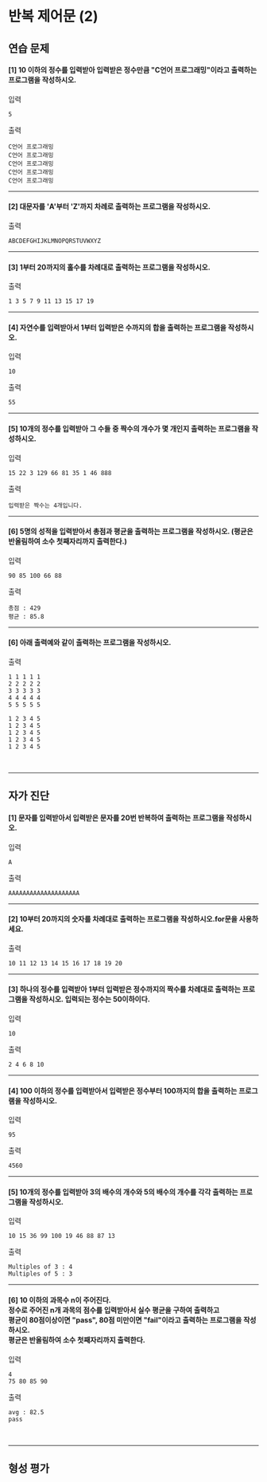 # 반복 제어문 (2)

## 연습 문제

#### [1] 10 이하의 정수를 입력받아 입력받은 정수만큼 "C언어 프로그래밍"이라고 출력하는 프로그램을 작성하시오.
입력
```
5
```
출력
```
C언어 프로그래밍
C언어 프로그래밍
C언어 프로그래밍
C언어 프로그래밍
C언어 프로그래밍
```
---
#### [2] 대문자를 'A'부터 'Z'까지 차례로 출력하는 프로그램을 작성하시오.
출력
```
ABCDEFGHIJKLMNOPQRSTUVWXYZ
```
---
#### [3] 1부터 20까지의 홀수를 차례대로 출력하는 프로그램을 작성하시오.
출력
```
1 3 5 7 9 11 13 15 17 19
```
---
#### [4] 자연수를 입력받아서 1부터 입력받은 수까지의 합을 출력하는 프로그램을 작성하시오.
입력
```
10
```
출력
```
55
```
---
#### [5] 10개의 정수를 입력받아 그 수들 중 짝수의 개수가 몇 개인지 출력하는 프로그램을 작성하시오.
입력
```
15 22 3 129 66 81 35 1 46 888
```
출력
```
입력받은 짝수는 4개입니다.
```
---
#### [6] 5명의 성적을 입력받아서 총점과 평균을 출력하는 프로그램을 작성하시오. (평균은 반올림하여 소수 첫째자리까지 출력한다.)
입력
```
90 85 100 66 88
```
출력
```
총점 : 429
평균 : 85.8
```
---
#### [6] 아래 출력예와 같이 출력하는 프로그램을 작성하시오.
출력
```
1 1 1 1 1
2 2 2 2 2
3 3 3 3 3
4 4 4 4 4
5 5 5 5 5

1 2 3 4 5
1 2 3 4 5
1 2 3 4 5
1 2 3 4 5
1 2 3 4 5
```

<br>

---
## 자가 진단

#### [1] 문자를 입력받아서 입력받은 문자를 20번 반복하여 출력하는 프로그램을 작성하시오.
입력
```
A
```
출력
```
AAAAAAAAAAAAAAAAAAAA
```
---
#### [2] 10부터 20까지의 숫자를 차례대로 출력하는 프로그램을 작성하시오.for문을 사용하세요.
출력
```
10 11 12 13 14 15 16 17 18 19 20
```
---
#### [3] 하나의 정수를 입력받아 1부터 입력받은 정수까지의 짝수를 차례대로 출력하는 프로그램을 작성하시오. 입력되는 정수는 50이하이다.
입력
```
10
```
출력
```
2 4 6 8 10
```
---
#### [4] 100 이하의 정수를 입력받아서 입력받은 정수부터 100까지의 합을 출력하는 프로그램을 작성하시오.
입력
```
95
```
출력
```
4560
```
---
#### [5] 10개의 정수를 입력받아 3의 배수의 개수와 5의 배수의 개수를 각각 출력하는 프로그램을 작성하시오.
입력
```
10 15 36 99 100 19 46 88 87 13
```
출력
```
Multiples of 3 : 4
Multiples of 5 : 3
```
---
#### [6] 10 이하의 과목수 n이 주어진다.<br>정수로 주어진 n개 과목의 점수를 입력받아서 실수 평균을 구하여 출력하고<br>평균이 80점이상이면 "pass", 80점 미만이면 "fail"이라고 출력하는 프로그램을 작성하시오.<br>평균은 반올림하여 소수 첫째자리까지 출력한다.
입력
```
4
75 80 85 90
```
출력
```
avg : 82.5
pass
```

<br>

---
## 형성 평가

####
